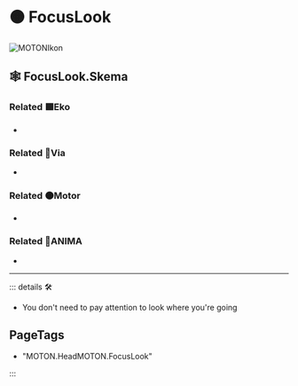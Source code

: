 # 🟠 <motor>FocusLook</motor>

![MOTONIkon](/Ikon/Motor_Ikon.png)

## 🕸 FocusLook.Skema

### Related 🟩<ekos>Eko</ekos>

-

### Related 🔻<via>Via</via>

-

### Related 🟠<motor>Motor</motor>

-

### Related 💜<anima>ANIMA</anima>

-

---

<!-- =================================================== -->
<!-- =================================================== -->
<!-- =================================================== -->
<!-- =================================================== -->
<!-- =================================================== -->
::: details 🛠

- You don't need to pay attention to look where you're going

<h2>PageTags</h2>

- "MOTON.HeadMOTON.FocusLook"

:::
